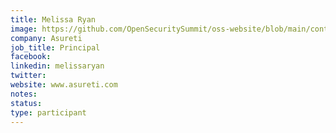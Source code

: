 ```yaml
---
title: Melissa Ryan
image: https://github.com/OpenSecuritySummit/oss-website/blob/main/content/participant/images/melissa%20Ryan.jpg?raw=true
company: Asureti
job_title: Principal
facebook:
linkedin: melissaryan
twitter:
website: www.asureti.com
notes:
status: 
type: participant
---
```

